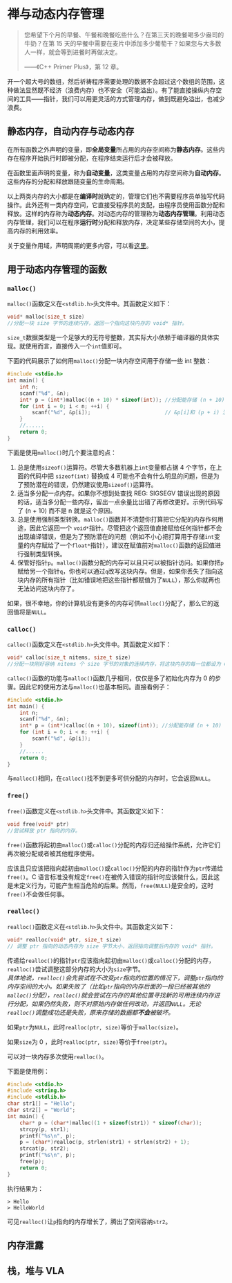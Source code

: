 # 禅与动态内存管理
> 您希望下个月的早餐、午餐和晚餐吃些什么？在第三天的晚餐喝多少盎司的牛奶？在第 15 天的早餐中需要在麦片中添加多少葡萄干？如果您与大多数人一样，就会等到进餐时再做决定。
> 
> ——《C++ Primer Plus》，第 12 章。

开一个超大号的数组，然后祈祷程序需要处理的数据不会超过这个数组的范围，这种做法显然既不经济（浪费内存）也不安全（可能溢出）。有了能直接操纵内存空间的工具——指针，我们可以用更灵活的方式管理内存，做到既避免溢出，也减少浪费。

## 静态内存，自动内存与动态内存
在所有函数之外声明的变量，即**全局变量**所占用的内存空间称为**静态内存**。这些内存在程序开始执行时即被分配，在程序结束运行后才会被释放。

在函数里面声明的变量，称为**自动变量**，这类变量占用的内存空间称为**自动内存**。这些内存的分配和释放跟随变量的生命周期。

以上两类内存的大小都是在**编译时**就确定的，管理它们也不需要程序员单独写代码操作。此外还有一类内存空间，它直接受程序员的支配，由程序员使用函数分配和释放。这样的内存称为**动态内存**。对动态内存的管理称为**动态内存管理**。利用动态内存管理，我们可以在程序**运行时**分配和释放内存，决定某些存储空间的大小，提高内存的利用效率。

关于变量作用域，声明周期的更多内容，可以看[这里](./variable.md)。

## 用于动态内存管理的函数

### `malloc()`
`malloc()`函数定义在`<stdlib.h>`头文件中。其函数定义如下：
```C
void* malloc(size_t size) 
//分配一块 size 字节的连续内存，返回一个指向这块内存的 void* 指针。
```
`size_t`数据类型是一个足够大的无符号整数，其实际大小依赖于编译器的具体实现。就使用而言，直接传入一个`int`值即可。

下面的代码展示了如何用`malloc()`分配一块内存空间用于存储一些 int 整数：
```C
#include <stdio.h>
int main() {
    int n;
    scanf("%d", &n);
    int* p = (int*)malloc((n + 10) * sizeof(int)); //分配能存储 (n + 10) 个 int 变量的内存，使用指针 p 来访问。
    for (int i = 0; i < n; ++i) {
        scanf("%d", &p[i]);                        // &p[i]和 (p + i) 没有区别。&p[i] 这样的写法会让访问看起来更像是数组。
    }
    //......
    return 0;
}
```
下面是使用`malloc()`时几个要注意的点：
1. 总是使用`sizeof()`运算符。尽管大多数机器上`int`变量都占据 4 个字节，在上面的代码中把 `sizeof(int)` 替换成 4 可能也不会有什么明显的问题，但是为了预防潜在的错误，仍然建议使用`sizeof()`运算符。
2. 适当多分配一点内存。如果你不想到处查找 REG: SIGSEGV 错误出现的原因的话，适当多分配一些内存，留出一点余量比出错了再修改更好。示例代码写了 (n + 10) 而不是 n 就是这个原因。
3. 总是使用强制类型转换。`malloc()`函数并不清楚你打算把它分配的内存作何用途，因此它返回一个 `void*`指针。尽管把这个返回值直接赋给任何指针都不会出现编译错误，但是为了预防潜在的问题（例如不小心把打算用于存储`int`变量的内存赋给了一个`float*`指针），建议在赋值前对`malloc()`函数的返回值进行强制类型转换。
4. 保管好指针`p`。`malloc()`函数分配的内存可以且只可以被指针访问。如果你把`p`赋给另一个指针`q`，你也可以通过`q`改写这块内存。但是，如果你丢失了指向这块内存的所有指针（比如错误地把这些指针都赋值为了`NULL`），那么你就再也无法访问这块内存了。

如果，很不幸地，你的计算机没有更多的内存可供`malloc()`分配了，那么它的返回值将是`NULL`。

### `calloc()`
`calloc()`函数定义在`<stdlib.h>`头文件中。其函数定义如下：
```C
void* calloc(size_t nitems, size_t size) 
//分配一块刚好容纳 nitems 个 size 字节的对象的连续内存，将这块内存的每一位都设为 0，返回一个指向这块内存的 void* 指针。
```
`calloc()`函数的功能与`malloc()`函数几乎相同，仅仅是多了初始化内存为 0 的步骤。因此它的使用方法与`malloc()`也基本相同。直接看例子：
```C
#include <stdio.h>
int main() {
    int n;
    scanf("%d", &n);
    int* p = (int*)calloc((n + 10), sizeof(int)); //分配能存储 (n + 10) 个 int 变量的内存，初始化为 0，使用指针 p 来访问。
    for (int i = 0; i < n; ++i) {
        scanf("%d", &p[i]);
    }
    //......
    return 0;
}
```
与`malloc()`相同，在`calloc()`找不到更多可供分配的内存时，它会返回`NULL`。

### `free()`
`free()`函数定义在`<stdlib.h>`头文件中。其函数定义如下：
```C
void free(void* ptr)
//尝试释放 ptr 指向的内存。
```
`free()`函数将起初由`malloc()`或`calloc()`分配的内存归还给操作系统，允许它们再次被分配或者被其他程序使用。

应该且只应该把指向起初由`malloc()`或`calloc()`分配的内存的指针作为`ptr`传递给`free()`。C 语言标准没有规定`free()`在被传入错误的指针时应该做什么，因此这是未定义行为，可能产生相当危险的后果。然而，`free(NULL)`是安全的，这时`free()`不会做任何事。

### `realloc()`
`realloc()`函数定义在`<stdlib.h>`头文件中。其函数定义如下：
```C
void* realloc(void* ptr, size_t size)
// 调整 ptr 指向的动态内存为 size 字节大小，返回指向调整后内存的 void* 指针。
```
传递给`realloc()`的指针`ptr`应该指向起初由`malloc()`或`calloc()`分配的内存，`realloc()`尝试调整这部分内存的大小为`size`字节。  
*具体地说，`realloc()`会先尝试在不改变`ptr`指向的位置的情况下，调整`ptr`指向的内存空间的大小。如果失败了（比如`ptr`指向的内存后面的一段已经被其他的`malloc()`分配），`realloc()`就会尝试在内存的其他位置寻找新的可用连续内存进行分配，如果仍然失败，则不对原始内存做任何改动，并返回`NULL`。无论`realloc()`调整成功还是失败，原来存储的数据都**不会**被破坏。*

如果`ptr`为`NULL`，此时`realloc(ptr, size)`等价于`malloc(size)`。

如果`size`为 0 ，此时`realloc(ptr, size)`等价于`free(ptr)`。

可以对一块内存多次使用`realloc()`。

下面是使用例：
```C
#include <stdio.h>
#include <string.h>
#include <stdlib.h>
char str1[] = "Hello";
char str2[] = "World";
int main() {
    char* p = (char*)malloc((1 + sizeof(str1)) * sizeof(char));
    strcpy(p, str1);
    printf("%s\n", p);
    p = (char*)realloc(p, strlen(str1) + strlen(str2) + 1);
    strcat(p, str2);
    printf("%s\n", p);
    free(p);
    return 0;
}
```
执行结果为：
```
> Hello
> HelloWorld
```
可见`realloc()`让`p`指向的内存增长了，腾出了空间容纳`str2`。

## 内存泄露

## 栈，堆与 VLA